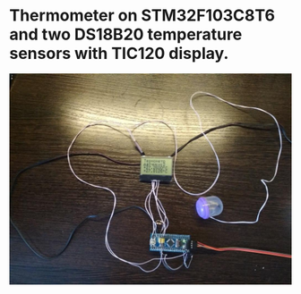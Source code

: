 # Thermometer on STM32F103C8T6 and two DS18B20 temperature sensors with TIC120 display.

![alt text](stm32f1_tic120_ds18b20.jpg)